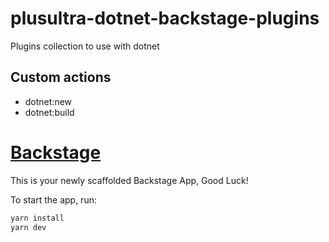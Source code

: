 # plusultra-dotnet-backstage-plugins

Plugins collection to use with dotnet

## Custom actions

- dotnet:new
- dotnet:build

# [Backstage](https://backstage.io)

This is your newly scaffolded Backstage App, Good Luck!

To start the app, run:

```sh
yarn install
yarn dev
```
